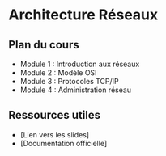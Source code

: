 # Architecture Réseaux

## Plan du cours
- Module 1 : Introduction aux réseaux
- Module 2 : Modèle OSI
- Module 3 : Protocoles TCP/IP
- Module 4 : Administration réseau

## Ressources utiles
- [Lien vers les slides]
- [Documentation officielle]


